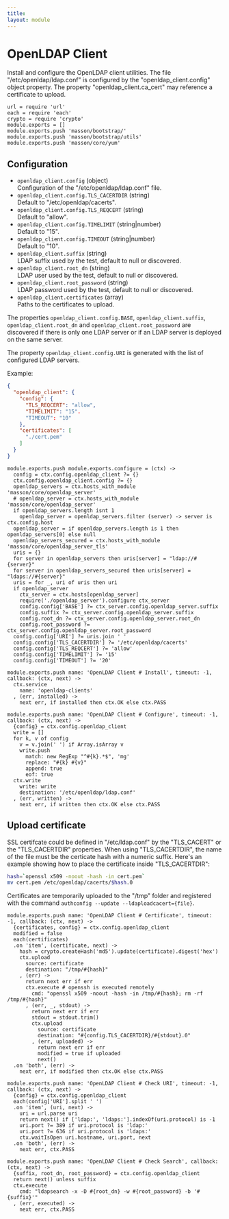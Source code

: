 ```yaml
---
title: 
layout: module
---
```


# OpenLDAP Client

Install and configure the OpenLDAP client utilities. The
file "/etc/openldap/ldap.conf" is configured by the "openldap_client.config"
object property. The property "openldap\_client.ca\_cert" may reference a 
certificate to upload.

    url = require 'url'
    each = require 'each'
    crypto = require 'crypto'
    module.exports = []
    module.exports.push 'masson/bootstrap/'
    module.exports.push 'masson/bootstrap/utils'
    module.exports.push 'masson/core/yum'

## Configuration

*   `openldap_client.config` (object)   
    Configuration of the "/etc/openldap/ldap.conf" file.   
*   `openldap_client.config.TLS_CACERTDIR` (string)   
    Default to "/etc/openldap/cacerts".   
*   `openldap_client.config.TLS_REQCERT` (string)   
    Default to "allow".   
*   `openldap_client.config.TIMELIMIT` (string|number)   
    Default to "15".   
*   `openldap_client.config.TIMEOUT` (string|number)  
    Default to "10".    
*   `openldap_client.suffix` (string)   
    LDAP suffix used by the test, default to null or discovered.   
*   `openldap_client.root_dn` (string)   
    LDAP user used by the test, default to null or discovered.   
*   `openldap_client.root_password` (string)   
    LDAP password used by the test, default to null or discovered.   
*   `openldap_client.certificates` (array)   
    Paths to the certificates to upload.   

The properties `openldap_client.config.BASE`, `openldap_client.suffix`, 
`openldap_client.root_dn` and `openldap_client.root_password` are discovered if 
there is only one LDAP server or if an LDAP server is deployed on the same 
server.

The property `openldap_client.config.URI` is generated with the list of 
configured LDAP servers.

Example:

```json
{
  "openldap_client": {
    "config": {
      "TLS_REQCERT": "allow",
      "TIMELIMIT": "15".
      "TIMEOUT": "10"
    },
    "certificates": [
      "./cert.pem"
    ]
  }
}
```

    module.exports.push module.exports.configure = (ctx) ->
      config = ctx.config.openldap_client ?= {}
      ctx.config.openldap_client.config ?= {}
      openldap_servers = ctx.hosts_with_module 'masson/core/openldap_server'
      # openldap_server = ctx.hosts_with_module 'masson/core/openldap_server'
      if openldap_servers.length isnt 1
        openldap_server = openldap_servers.filter (server) -> server is ctx.config.host
      openldap_server = if openldap_servers.length is 1 then openldap_servers[0] else null
      openldap_servers_secured = ctx.hosts_with_module 'masson/core/openldap_server_tls'
      uris = {}
      for server in openldap_servers then uris[server] = "ldap://#{server}"
      for server in openldap_servers_secured then uris[server] = "ldaps://#{server}"
      uris = for _, uri of uris then uri
      if openldap_server
        ctx_server = ctx.hosts[openldap_server]
        require('./openldap_server').configure ctx_server
        config.config['BASE'] ?= ctx_server.config.openldap_server.suffix
        config.suffix ?= ctx_server.config.openldap_server.suffix
        config.root_dn ?= ctx_server.config.openldap_server.root_dn
        config.root_password ?= ctx_server.config.openldap_server.root_password
      config.config['URI'] ?= uris.join ' '
      config.config['TLS_CACERTDIR'] ?= '/etc/openldap/cacerts'
      config.config['TLS_REQCERT'] ?= 'allow'
      config.config['TIMELIMIT'] ?= '15'
      config.config['TIMEOUT'] ?= '20'

    module.exports.push name: 'OpenLDAP Client # Install', timeout: -1, callback: (ctx, next) ->
      ctx.service
        name: 'openldap-clients'
      , (err, installed) ->
        next err, if installed then ctx.OK else ctx.PASS

    module.exports.push name: 'OpenLDAP Client # Configure', timeout: -1, callback: (ctx, next) ->
      {config} = ctx.config.openldap_client
      write = []
      for k, v of config
        v = v.join(' ') if Array.isArray v
        write.push
          match: new RegExp "^#{k}.*$", 'mg'
          replace: "#{k} #{v}"
          append: true
          eof: true
      ctx.write
        write: write
        destination: '/etc/openldap/ldap.conf'
      , (err, written) ->
        next err, if written then ctx.OK else ctx.PASS

## Upload certificate

SSL certifcate could be defined in "/etc/ldap.conf" by 
the "TLS\_CACERT" or the "TLS\_CACERTDIR" properties. When 
using "TLS_CACERTDIR", the name of the file  must be the 
certicate hash with a numeric suffix. Here's an example 
showing how to place the certificate inside "TLS\_CACERTDIR":

```bash
hash=`openssl x509 -noout -hash -in cert.pem`
mv cert.pem /etc/openldap/cacerts/$hash.0
```

Certificates are temporarily uploaded to the "/tmp" folder and registered with
the command `authconfig --update --ldaploadcacert={file}`.

    module.exports.push name: 'OpenLDAP Client # Certificate', timeout: -1, callback: (ctx, next) ->
      {certificates, config} = ctx.config.openldap_client
      modified = false
      each(certificates)
      .on 'item', (certificate, next) ->
        hash = crypto.createHash('md5').update(certificate).digest('hex')
        ctx.upload
          source: certificate
          destination: "/tmp/#{hash}"
        , (err) ->
          return next err if err
          ctx.execute # openssh is executed remotely
            cmd: "openssl x509 -noout -hash -in /tmp/#{hash}; rm -rf /tmp/#{hash}"
          , (err, _, stdout) ->
            return next err if err
            stdout = stdout.trim()
            ctx.upload 
              source: certificate
              destination: "#{config.TLS_CACERTDIR}/#{stdout}.0"
            , (err, uploaded) ->
              return next err if err
              modified = true if uploaded
              next()
      .on 'both', (err) ->
        next err, if modified then ctx.OK else ctx.PASS

    module.exports.push name: 'OpenLDAP Client # Check URI', timeout: -1, callback: (ctx, next) ->
      {config} = ctx.config.openldap_client
      each(config['URI'].split ' ')
      .on 'item', (uri, next) ->
        uri = url.parse uri
        return next() if ['ldap:', 'ldaps:'].indexOf(uri.protocol) is -1
        uri.port ?= 389 if uri.protocol is 'ldap:'
        uri.port ?= 636 if uri.protocol is 'ldaps:'
        ctx.waitIsOpen uri.hostname, uri.port, next
      .on 'both', (err) ->
        next err, ctx.PASS

    module.exports.push name: 'OpenLDAP Client # Check Search', callback: (ctx, next) ->
      {suffix, root_dn, root_password} = ctx.config.openldap_client
      return next() unless suffix
      ctx.execute
        cmd: "ldapsearch -x -D #{root_dn} -w #{root_password} -b '#{suffix}'"
      , (err, executed) ->
        next err, ctx.PASS

